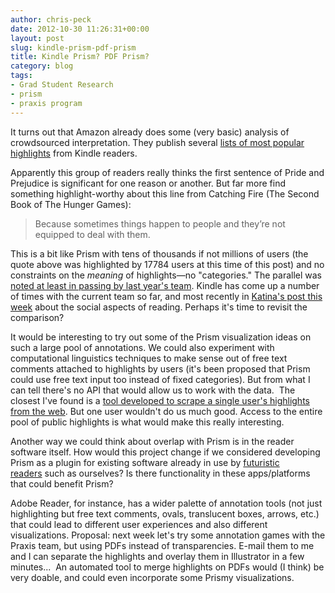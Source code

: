 ```yaml
---
author: chris-peck
date: 2012-10-30 11:26:31+00:00
layout: post
slug: kindle-prism-pdf-prism
title: Kindle Prism? PDF Prism?
category: blog
tags:
- Grad Student Research
- prism
- praxis program
---
```


It turns out that Amazon already does some (very basic) analysis of crowdsourced interpretation. They publish several [lists of most popular highlights](https://kindle.amazon.com/most_popular) from Kindle readers.

Apparently this group of readers really thinks the first sentence of Pride and Prejudice is significant for one reason or another. But far more find something highlight-worthy about this line from Catching Fire (The Second Book of The Hunger Games):


> Because sometimes things happen to people and they’re not equipped to deal with them.


This is a bit like Prism with tens of thousands if not millions of users (the quote above was highlighted by 17784 users at this time of this post) and no constraints on the _meaning_ of highlights&mdash;no "categories." The parallel was [noted at least in passing by last year's team](http://www.scholarslab.org/praxis-program/what-ive-learned-from-my-kindle-part-ii-and-other-thoughts-on-prism-and-markers/). Kindle has come up a number of times with the current team so far, and most recently in [Katina's post this week](http://www.scholarslab.org/praxis-program/reading-socially/) about the social aspects of reading. Perhaps it's time to revisit the comparison?

It would be interesting to try out some of the Prism visualization ideas on such a large pool of annotations. We could also experiment with computational linguistics techniques to make sense out of free text comments attached to highlights by users (it's been proposed that Prism could use free text input too instead of fixed categories). But from what I can tell there's no API that would allow us to work with the data.  The closest I've found is a [tool developed to scrape a single user's highlights from the web](https://github.com/johnpaulhayes/Kindle-Highlights/blob/master/README). But one user wouldn't do us much good. Access to the entire pool of public highlights is what would make this really interesting.

Another way we could think about overlap with Prism is in the reader software itself. How would this project change if we considered developing Prism as a plugin for existing software already in use by [futuristic readers](http://www.youtube.com/watch?v=n5qXd4D-M0E) such as ourselves? Is there functionality in these apps/platforms that could benefit Prism?

Adobe Reader, for instance, has a wider palette of annotation tools (not just highlighting but free text comments, ovals, translucent boxes, arrows, etc.) that could lead to different user experiences and also different visualizations. Proposal: next week let's try some annotation games with the Praxis team, but using PDFs instead of transparencies. E-mail them to me and I can separate the highlights and overlay them in Illustrator in a few minutes...  An automated tool to merge highlights on PDFs would (I think) be very doable, and could even incorporate some Prismy visualizations.
